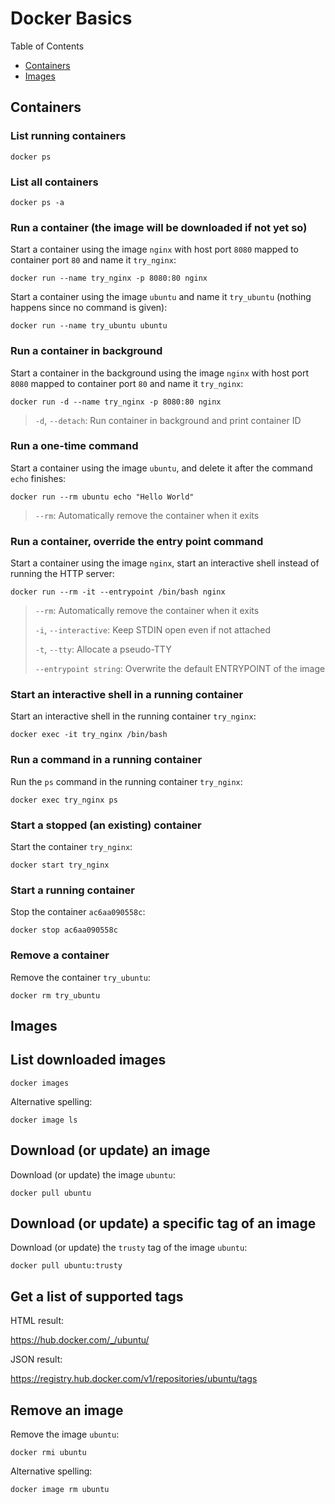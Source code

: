 # Docker Basics

Table of Contents

- [Containers](#containers)
- [Images](#images)

## Containers

### List running containers

    docker ps

### List all containers

    docker ps -a

### Run a container (the image will be downloaded if not yet so)

Start a container using the image `nginx` with host port `8080` mapped to container port `80` and name it `try_nginx`:

    docker run --name try_nginx -p 8080:80 nginx

Start a container using the image `ubuntu` and name it `try_ubuntu` (nothing happens since no command is given):

    docker run --name try_ubuntu ubuntu

### Run a container in background

Start a container in the background using the image `nginx` with host port `8080` mapped to container port `80` and name it `try_nginx`:

    docker run -d --name try_nginx -p 8080:80 nginx

> `-d`, `--detach`: Run container in background and print container ID

### Run a one-time command

Start a container using the image `ubuntu`, and delete it after the command `echo` finishes:

    docker run --rm ubuntu echo "Hello World"

> `--rm`: Automatically remove the container when it exits

### Run a container, override the entry point command

Start a container using the image `nginx`, start an interactive shell instead of running the HTTP server:

    docker run --rm -it --entrypoint /bin/bash nginx

> `--rm`: Automatically remove the container when it exits
>
> `-i`, `--interactive`: Keep STDIN open even if not attached
>
> `-t`, `--tty`: Allocate a pseudo-TTY
>
> `--entrypoint string`: Overwrite the default ENTRYPOINT of the image

### Start an interactive shell in a running container

Start an interactive shell in the running container `try_nginx`:

    docker exec -it try_nginx /bin/bash

### Run a command in a running container

Run the `ps` command in the running container `try_nginx`:

    docker exec try_nginx ps

### Start a stopped (an existing) container

Start the container `try_nginx`:

    docker start try_nginx

### Start a running container

Stop the container `ac6aa090558c`:

    docker stop ac6aa090558c

### Remove a container

Remove the container `try_ubuntu`:

    docker rm try_ubuntu

## Images

## List downloaded images

    docker images

Alternative spelling:

    docker image ls

## Download (or update) an image

Download (or update) the image `ubuntu`:

    docker pull ubuntu

## Download (or update) a specific tag of an image

Download (or update) the `trusty` tag of the image `ubuntu`:

    docker pull ubuntu:trusty

## Get a list of supported tags

HTML result:

https://hub.docker.com/_/ubuntu/

JSON result:

https://registry.hub.docker.com/v1/repositories/ubuntu/tags

## Remove an image

Remove the image `ubuntu`:

    docker rmi ubuntu

Alternative spelling:

    docker image rm ubuntu
